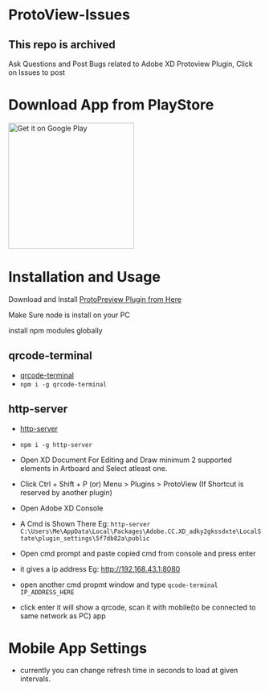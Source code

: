 # ProtoView-Issues
## This repo is archived
Ask Questions and Post Bugs related to Adobe XD Protoview Plugin, Click on Issues to post

# Download App from PlayStore

<a href='https://play.google.com/store/apps/details?id=in.canews.protoview'><img width="250" alt='Get it on Google Play' src='https://play.google.com/intl/en_us/badges/images/generic/en_badge_web_generic.png'/></a>

# Installation and Usage

Download and Install [ProtoPreview Plugin from Here](https://github.com/canewsin/ProtoView-Issues/releases/tag/0.1.0)

Make Sure node is install on your PC

install npm modules globally
 ## qrcode-terminal
 - [qrcode-terminal](https://www.npmjs.com/package/qrcode-terminal) 
 - `npm i -g qrcode-terminal`
 
 ## http-server
 - [http-server](https://www.npmjs.com/package/http-server) 
 - `npm i -g http-server`
 
 - Open XD Document For Editing and Draw minimum 2 supported elements in Artboard and Select atleast one.
 - Click Ctrl + Shift + P (or) Menu > Plugins > ProtoView (If Shortcut is reserved by another plugin)
 - Open Adobe XD Console
 - A Cmd is Shown There Eg: `http-server C:\Users\Me\AppData\Local\Packages\Adobe.CC.XD_adky2gkssdxte\LocalState\plugin_settings\5f7db82a\public`
 - Open cmd prompt and paste copied cmd from console and press enter
 - it gives a ip address Eg: http://192.168.43.1:8080
 - open another cmd propmt window and type `qcode-terminal IP_ADDRESS_HERE`
 - click enter it will show a qrcode, scan it with mobile(to be connected to same network as PC) app
 
 # Mobile App Settings
 - currently you can change refresh time in seconds to load at given intervals.
